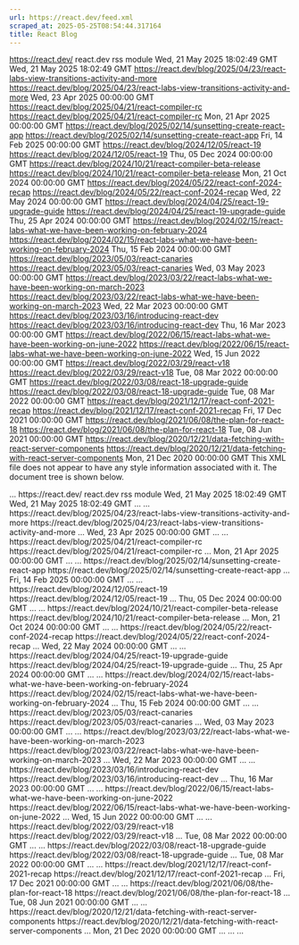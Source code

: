 ```yaml
---
url: https://react.dev/feed.xml
scraped_at: 2025-05-25T08:54:44.317164
title: React Blog
---
```


https://react.dev/ react.dev rss module Wed, 21 May 2025 18:02:49 GMT Wed, 21 May 2025 18:02:49 GMT https://react.dev/blog/2025/04/23/react-labs-view-transitions-activity-and-more https://react.dev/blog/2025/04/23/react-labs-view-transitions-activity-and-more Wed, 23 Apr 2025 00:00:00 GMT https://react.dev/blog/2025/04/21/react-compiler-rc https://react.dev/blog/2025/04/21/react-compiler-rc Mon, 21 Apr 2025 00:00:00 GMT https://react.dev/blog/2025/02/14/sunsetting-create-react-app https://react.dev/blog/2025/02/14/sunsetting-create-react-app Fri, 14 Feb 2025 00:00:00 GMT https://react.dev/blog/2024/12/05/react-19 https://react.dev/blog/2024/12/05/react-19 Thu, 05 Dec 2024 00:00:00 GMT https://react.dev/blog/2024/10/21/react-compiler-beta-release https://react.dev/blog/2024/10/21/react-compiler-beta-release Mon, 21 Oct 2024 00:00:00 GMT https://react.dev/blog/2024/05/22/react-conf-2024-recap https://react.dev/blog/2024/05/22/react-conf-2024-recap Wed, 22 May 2024 00:00:00 GMT https://react.dev/blog/2024/04/25/react-19-upgrade-guide https://react.dev/blog/2024/04/25/react-19-upgrade-guide Thu, 25 Apr 2024 00:00:00 GMT https://react.dev/blog/2024/02/15/react-labs-what-we-have-been-working-on-february-2024 https://react.dev/blog/2024/02/15/react-labs-what-we-have-been-working-on-february-2024 Thu, 15 Feb 2024 00:00:00 GMT https://react.dev/blog/2023/05/03/react-canaries https://react.dev/blog/2023/05/03/react-canaries Wed, 03 May 2023 00:00:00 GMT https://react.dev/blog/2023/03/22/react-labs-what-we-have-been-working-on-march-2023 https://react.dev/blog/2023/03/22/react-labs-what-we-have-been-working-on-march-2023 Wed, 22 Mar 2023 00:00:00 GMT https://react.dev/blog/2023/03/16/introducing-react-dev https://react.dev/blog/2023/03/16/introducing-react-dev Thu, 16 Mar 2023 00:00:00 GMT https://react.dev/blog/2022/06/15/react-labs-what-we-have-been-working-on-june-2022 https://react.dev/blog/2022/06/15/react-labs-what-we-have-been-working-on-june-2022 Wed, 15 Jun 2022 00:00:00 GMT https://react.dev/blog/2022/03/29/react-v18 https://react.dev/blog/2022/03/29/react-v18 Tue, 08 Mar 2022 00:00:00 GMT https://react.dev/blog/2022/03/08/react-18-upgrade-guide https://react.dev/blog/2022/03/08/react-18-upgrade-guide Tue, 08 Mar 2022 00:00:00 GMT https://react.dev/blog/2021/12/17/react-conf-2021-recap https://react.dev/blog/2021/12/17/react-conf-2021-recap Fri, 17 Dec 2021 00:00:00 GMT https://react.dev/blog/2021/06/08/the-plan-for-react-18 https://react.dev/blog/2021/06/08/the-plan-for-react-18 Tue, 08 Jun 2021 00:00:00 GMT https://react.dev/blog/2020/12/21/data-fetching-with-react-server-components https://react.dev/blog/2020/12/21/data-fetching-with-react-server-components Mon, 21 Dec 2020 00:00:00 GMT
This XML file does not appear to have any style information associated with it. The document tree is shown below.
<rss xmlns:dc="http://purl.org/dc/elements/1.1/" xmlns:content="http://purl.org/rss/1.0/modules/content/" xmlns:atom="http://www.w3.org/2005/Atom" version="2.0">
<channel>
<title>
<![CDATA[ React Blog ]]>
...
</title>
<description>
<![CDATA[ This blog is the official source for the updates from the React team. Anything important, including release notes or deprecation notices, will be posted here first. ]]>
...
</description>
<link>https://react.dev/</link>
<generator>react.dev rss module</generator>
<lastBuildDate>Wed, 21 May 2025 18:02:49 GMT</lastBuildDate>
<atom:link href="https://react.dev/rss.xml" rel="self" type="application/rss+xml"/>
<pubDate>Wed, 21 May 2025 18:02:49 GMT</pubDate>
<language>
<![CDATA[ en ]]>
...
</language>
<item>
<title>
<![CDATA[ React Labs: View Transitions, Activity, and more ]]>
...
</title>
<description>
<![CDATA[ In React Labs posts, we write about projects in active research and development. In this post, we're sharing two new experimental features that are ready to try today, and updates on other areas we're working on now. ]]>
...
</description>
<link>https://react.dev/blog/2025/04/23/react-labs-view-transitions-activity-and-more</link>
<guid isPermaLink="true">https://react.dev/blog/2025/04/23/react-labs-view-transitions-activity-and-more</guid>
<dc:creator>
<![CDATA[ Ricky Hanlon ]]>
...
</dc:creator>
<pubDate>Wed, 23 Apr 2025 00:00:00 GMT</pubDate>
...
</item>
<item>
<title>
<![CDATA[ React Compiler RC ]]>
...
</title>
<description>
<![CDATA[ We are releasing the compiler's first Release Candidate (RC) today. ]]>
...
</description>
<link>https://react.dev/blog/2025/04/21/react-compiler-rc</link>
<guid isPermaLink="true">https://react.dev/blog/2025/04/21/react-compiler-rc</guid>
<dc:creator>
<![CDATA[ Lauren Tan and Mofei Zhang ]]>
...
</dc:creator>
<pubDate>Mon, 21 Apr 2025 00:00:00 GMT</pubDate>
...
</item>
<item>
<title>
<![CDATA[ Sunsetting Create React App ]]>
...
</title>
<description>
<![CDATA[ Today, we’re deprecating Create React App for new apps, and encouraging existing apps to migrate to a framework, or to migrate to a build tool like Vite, Parcel, or RSBuild. We’re also providing docs for when a framework isn’t a good fit for your project, you want to build your own framework, or you just want to learn how React works by building a React app from scratch. ]]>
...
</description>
<link>https://react.dev/blog/2025/02/14/sunsetting-create-react-app</link>
<guid isPermaLink="true">https://react.dev/blog/2025/02/14/sunsetting-create-react-app</guid>
<dc:creator>
<![CDATA[ Matt Carroll and Ricky Hanlon ]]>
...
</dc:creator>
<pubDate>Fri, 14 Feb 2025 00:00:00 GMT</pubDate>
...
</item>
<item>
<title>
<![CDATA[ React v19 ]]>
...
</title>
<description>
<![CDATA[ React 19 is now available on npm! In this post, we'll give an overview of the new features in React 19, and how you can adopt them. ]]>
...
</description>
<link>https://react.dev/blog/2024/12/05/react-19</link>
<guid isPermaLink="true">https://react.dev/blog/2024/12/05/react-19</guid>
<dc:creator>
<![CDATA[ The React Team ]]>
...
</dc:creator>
<pubDate>Thu, 05 Dec 2024 00:00:00 GMT</pubDate>
...
</item>
<item>
<title>
<![CDATA[ React Compiler Beta Release ]]>
...
</title>
<description>
<![CDATA[ At React Conf 2024, we announced the experimental release of React Compiler, a build-time tool that optimizes your React app through automatic memoization. In this post, we want to share what's next for open source, and our progress on the compiler. ]]>
...
</description>
<link>https://react.dev/blog/2024/10/21/react-compiler-beta-release</link>
<guid isPermaLink="true">https://react.dev/blog/2024/10/21/react-compiler-beta-release</guid>
<dc:creator>
<![CDATA[ Lauren Tan ]]>
...
</dc:creator>
<pubDate>Mon, 21 Oct 2024 00:00:00 GMT</pubDate>
...
</item>
<item>
<title>
<![CDATA[ React Conf 2024 Recap ]]>
...
</title>
<description>
<![CDATA[ Last week we hosted React Conf 2024, a two-day conference in Henderson, Nevada where 700+ attendees gathered in-person to discuss the latest in UI engineering. In this post, we'll summarize the talks and announcements from the event. ]]>
...
</description>
<link>https://react.dev/blog/2024/05/22/react-conf-2024-recap</link>
<guid isPermaLink="true">https://react.dev/blog/2024/05/22/react-conf-2024-recap</guid>
<dc:creator>
<![CDATA[ Ricky Hanlon ]]>
...
</dc:creator>
<pubDate>Wed, 22 May 2024 00:00:00 GMT</pubDate>
...
</item>
<item>
<title>
<![CDATA[ React 19 Upgrade Guide ]]>
...
</title>
<description>
<![CDATA[ The improvements added to React 19 require some breaking changes, but we've worked to make the upgrade as smooth as possible and we don't expect the changes to impact most apps. In this post, we will guide you through the steps for upgrading apps and libraries to React 19. ]]>
...
</description>
<link>https://react.dev/blog/2024/04/25/react-19-upgrade-guide</link>
<guid isPermaLink="true">https://react.dev/blog/2024/04/25/react-19-upgrade-guide</guid>
<dc:creator>
<![CDATA[ Ricky Hanlon ]]>
...
</dc:creator>
<pubDate>Thu, 25 Apr 2024 00:00:00 GMT</pubDate>
...
</item>
<item>
<title>
<![CDATA[ React Labs: What We've Been Working On – February 2024 ]]>
...
</title>
<description>
<![CDATA[ In React Labs posts, we write about projects in active research and development. We’ve made significant progress since our last update, and we’d like to share our progress. ]]>
...
</description>
<link>https://react.dev/blog/2024/02/15/react-labs-what-we-have-been-working-on-february-2024</link>
<guid isPermaLink="true">https://react.dev/blog/2024/02/15/react-labs-what-we-have-been-working-on-february-2024</guid>
<dc:creator>
<![CDATA[ Joseph Savona, Ricky Hanlon, Andrew Clark, Matt Carroll, and Dan Abramov ]]>
...
</dc:creator>
<pubDate>Thu, 15 Feb 2024 00:00:00 GMT</pubDate>
...
</item>
<item>
<title>
<![CDATA[ React Canaries: Enabling Incremental Feature Rollout Outside Meta ]]>
...
</title>
<description>
<![CDATA[ We'd like to offer the React community an option to adopt individual new features as soon as their design is close to final, before they're released in a stable version--similar to how Meta has long used bleeding-edge versions of React internally. We are introducing a new officially supported [Canary release channel](/community/versioning-policy#canary-channel). It lets curated setups like frameworks decouple adoption of individual React features from the React release schedule. ]]>
...
</description>
<link>https://react.dev/blog/2023/05/03/react-canaries</link>
<guid isPermaLink="true">https://react.dev/blog/2023/05/03/react-canaries</guid>
<dc:creator>
<![CDATA[ Dan Abramov, Sophie Alpert, Rick Hanlon, Sebastian Markbage, and Andrew Clark ]]>
...
</dc:creator>
<pubDate>Wed, 03 May 2023 00:00:00 GMT</pubDate>
...
</item>
<item>
<title>
<![CDATA[ React Labs: What We've Been Working On – March 2023 ]]>
...
</title>
<description>
<![CDATA[ In React Labs posts, we write about projects in active research and development. We've made significant progress on them since our last update, and we'd like to share what we learned. ]]>
...
</description>
<link>https://react.dev/blog/2023/03/22/react-labs-what-we-have-been-working-on-march-2023</link>
<guid isPermaLink="true">https://react.dev/blog/2023/03/22/react-labs-what-we-have-been-working-on-march-2023</guid>
<dc:creator>
<![CDATA[ Joseph Savona, Josh Story, Lauren Tan, Mengdi Chen, Samuel Susla, Sathya Gunasekaran, Sebastian Markbage, and Andrew Clark ]]>
...
</dc:creator>
<pubDate>Wed, 22 Mar 2023 00:00:00 GMT</pubDate>
...
</item>
<item>
<title>
<![CDATA[ Introducing react.dev ]]>
...
</title>
<description>
<![CDATA[ Today we are thrilled to launch react.dev, the new home for React and its documentation. In this post, we would like to give you a tour of the new site. ]]>
...
</description>
<link>https://react.dev/blog/2023/03/16/introducing-react-dev</link>
<guid isPermaLink="true">https://react.dev/blog/2023/03/16/introducing-react-dev</guid>
<dc:creator>
<![CDATA[ Dan Abramov and Rachel Nabors ]]>
...
</dc:creator>
<pubDate>Thu, 16 Mar 2023 00:00:00 GMT</pubDate>
...
</item>
<item>
<title>
<![CDATA[ React Labs: What We've Been Working On – June 2022 ]]>
...
</title>
<description>
<![CDATA[ React 18 was years in the making, and with it brought valuable lessons for the React team. Its release was the result of many years of research and exploring many paths. Some of those paths were successful; many more were dead-ends that led to new insights. One lesson we’ve learned is that it’s frustrating for the community to wait for new features without having insight into these paths that we’re exploring. ]]>
...
</description>
<link>https://react.dev/blog/2022/06/15/react-labs-what-we-have-been-working-on-june-2022</link>
<guid isPermaLink="true">https://react.dev/blog/2022/06/15/react-labs-what-we-have-been-working-on-june-2022</guid>
<dc:creator>
<![CDATA[ Andrew Clark, Dan Abramov, Jan Kassens, Joseph Savona, Josh Story, Lauren Tan, Luna Ruan, Mengdi Chen, Rick Hanlon, Robert Zhang, Sathya Gunasekaran, Sebastian Markbage, and Xuan Huang ]]>
...
</dc:creator>
<pubDate>Wed, 15 Jun 2022 00:00:00 GMT</pubDate>
...
</item>
<item>
<title>
<![CDATA[ React v18.0 ]]>
...
</title>
<description>
<![CDATA[ React 18 is now available on npm! In our last post, we shared step-by-step instructions for upgrading your app to React 18. In this post, we'll give an overview of what's new in React 18, and what it means for the future. ]]>
...
</description>
<link>https://react.dev/blog/2022/03/29/react-v18</link>
<guid isPermaLink="true">https://react.dev/blog/2022/03/29/react-v18</guid>
<dc:creator>
<![CDATA[ The React Team ]]>
...
</dc:creator>
<pubDate>Tue, 08 Mar 2022 00:00:00 GMT</pubDate>
...
</item>
<item>
<title>
<![CDATA[ How to Upgrade to React 18 ]]>
...
</title>
<description>
<![CDATA[ As we shared in the release post, React 18 introduces features powered by our new concurrent renderer, with a gradual adoption strategy for existing applications. In this post, we will guide you through the steps for upgrading to React 18. ]]>
...
</description>
<link>https://react.dev/blog/2022/03/08/react-18-upgrade-guide</link>
<guid isPermaLink="true">https://react.dev/blog/2022/03/08/react-18-upgrade-guide</guid>
<dc:creator>
<![CDATA[ Rick Hanlon ]]>
...
</dc:creator>
<pubDate>Tue, 08 Mar 2022 00:00:00 GMT</pubDate>
...
</item>
<item>
<title>
<![CDATA[ React Conf 2021 Recap ]]>
...
</title>
<description>
<![CDATA[ Last week we hosted our 6th React Conf. In previous years, we've used the React Conf stage to deliver industry changing announcements such as React Native and React Hooks. This year, we shared our multi-platform vision for React, starting with the release of React 18 and gradual adoption of concurrent features. ]]>
...
</description>
<link>https://react.dev/blog/2021/12/17/react-conf-2021-recap</link>
<guid isPermaLink="true">https://react.dev/blog/2021/12/17/react-conf-2021-recap</guid>
<dc:creator>
<![CDATA[ Jesslyn Tannady and Rick Hanlon ]]>
...
</dc:creator>
<pubDate>Fri, 17 Dec 2021 00:00:00 GMT</pubDate>
...
</item>
<item>
<title>
<![CDATA[ The Plan for React 18 ]]>
...
</title>
<description>
<![CDATA[ The React team is excited to share a few updates. We’ve started work on the React 18 release, which will be our next major version. We’ve created a Working Group to prepare the community for gradual adoption of new features in React 18. We’ve published a React 18 Alpha so that library authors can try it and provide feedback... ]]>
...
</description>
<link>https://react.dev/blog/2021/06/08/the-plan-for-react-18</link>
<guid isPermaLink="true">https://react.dev/blog/2021/06/08/the-plan-for-react-18</guid>
<dc:creator>
<![CDATA[ Andrew Clark, Brian Vaughn, Christine Abernathy, Dan Abramov, Rachel Nabors, Rick Hanlon, Sebastian Markbage, and Seth Webster ]]>
...
</dc:creator>
<pubDate>Tue, 08 Jun 2021 00:00:00 GMT</pubDate>
...
</item>
<item>
<title>
<![CDATA[ Introducing Zero-Bundle-Size React Server Components ]]>
...
</title>
<description>
<![CDATA[ 2020 has been a long year. As it comes to an end we wanted to share a special Holiday Update on our research into zero-bundle-size React Server Components. ]]>
...
</description>
<link>https://react.dev/blog/2020/12/21/data-fetching-with-react-server-components</link>
<guid isPermaLink="true">https://react.dev/blog/2020/12/21/data-fetching-with-react-server-components</guid>
<dc:creator>
<![CDATA[ Dan Abramov, Lauren Tan, Joseph Savona, and Sebastian Markbage ]]>
...
</dc:creator>
<pubDate>Mon, 21 Dec 2020 00:00:00 GMT</pubDate>
...
</item>
...
</channel>
...
</rss>

